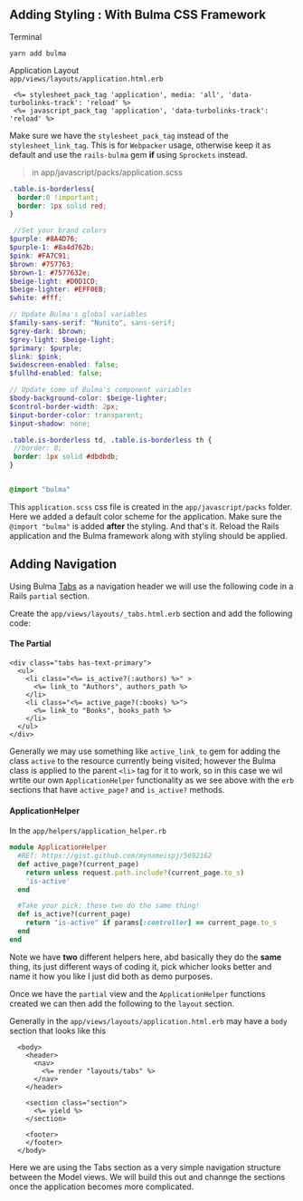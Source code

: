 
Adding Styling :  With Bulma CSS Framework
-----

Terminal
```
yarn add bulma
```

Application Layout  
`app/views/layouts/application.html.erb`
``` erb
 <%= stylesheet_pack_tag 'application', media: 'all', 'data-turbolinks-track': 'reload' %> 
 <%= javascript_pack_tag 'application', 'data-turbolinks-track': 'reload' %> 
```
Make sure we have the `stylesheet_pack_tag` instead of the `stylesheet_link_tag`. This is for `Webpacker` usage, otherwise keep it as default
and use the `rails-bulma` gem **if** using `Sprockets` instead.

> in app/javascript/packs/application.scss
``` scss
.table.is-borderless{
  border:0 !important;
  border: 1px solid red;
}

 //Set your brand colors
$purple: #8A4D76;
$purple-1: #8a4d762b;
$pink: #FA7C91;
$brown: #757763;
$brown-1: #7577632e;
$beige-light: #D0D1CD;
$beige-lighter: #EFF0EB;
$white: #fff;

// Update Bulma's global variables
$family-sans-serif: "Nunito", sans-serif;
$grey-dark: $brown;
$grey-light: $beige-light;
$primary: $purple;
$link: $pink;
$widescreen-enabled: false;
$fullhd-enabled: false;

// Update some of Bulma's component variables
$body-background-color: $beige-lighter;
$control-border-width: 2px;
$input-border-color: transparent;
$input-shadow: none;

.table.is-borderless td, .table.is-borderless th {
 //border: 0;
 border: 1px solid #dbdbdb;
}


@import "bulma"
```
This `application.scss` css file is created in the `app/javascript/packs` folder. Here we added a default color scheme for the application.
Make sure the `@import "bulma"` is added **after** the styling. And that's it. Reload the Rails application and the Bulma framework along with styling should be applied.

Adding Navigation
---
Using Bulma [Tabs](https://bulma.io/documentation/components/tabs/) as a navigation header we will use the following code in a Rails `partial` section.

Create the `app/views/layouts/_tabs.html.erb` section and add the following code:

#### The Partial
``` erb
<div class="tabs has-text-primary">
  <ul>
    <li class="<%= is_active?(:authors) %>" >
      <%= link_to "Authors", authors_path %>
    </li>
    <li class="<%= active_page?(:books) %>">
      <%= link_to "Books", books_path %>
    </li>
  </ul>
</div>
```
Generally we may use something like `active_link_to` gem for adding the class `active` to the resource currently being visited; however the Bulma class is applied to the parent `<li>` tag for it to work, so in this case we wil wrtite our own `ApplicationHelper` functionality as we see above with the `erb` sections that have `active_page?` and `is_active?` methods.

#### ApplicationHelper 
In the `app/helpers/application_helper.rb`
```ruby
module ApplicationHelper
  #REf: https://gist.github.com/mynameispj/5692162
  def active_page?(current_page)
    return unless request.path.include?(current_page.to_s)
    'is-active'
  end

  #Take your pick: these two do the same thing!
  def is_active?(current_page)
    return "is-active" if params[:controller] == current_page.to_s
  end
end

```

Note we have **two** different helpers here, abd basically they do the **same** thing, its just different ways of coding it, pick whicher looks better and name it how you like I just did both as demo purposes.

Once we have the `partial` view and the `ApplicationHelper` functions created we can then add the following to the `layout` section.

Generally in the `app/views/layouts/application.html.erb` may have a `body` section that looks like this
``` erb
  <body>
    <header>
      <nav>
        <%= render "layouts/tabs" %>
      </nav>
    </header>

    <section class="section">
      <%= yield %>
    </section>
    
    <footer>
    </footer>
  </body>
```
Here we are using the Tabs section as a very simple navigation structure between the Model views. We will build this out and channge the sections
once the application becomes more complicated.

